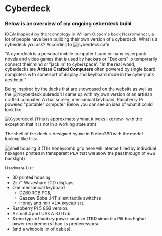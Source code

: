 # Cyberdeck
### Below is an overview of my ongoing cyberdeck build

IDEA: Inspired by the technology in William Gibson's book Neuromancer, a lot of people have been building their own version of a cyberdeck. What is a cyberdeck you ask? 
According to ![cyberdeck.cafe](cyberdeck.cafe): 

  "A cyberdeck is a personal mobile computer found in many cyberpunk novels and video games that is used by hackers or "Deckers" to temporarily connect their mind or "jack in" to cyberspace". "In the real world, cyberdecks are **Artisan Crafted Computers** often powered by single board computers with some sort of display and keyboard made in the cyberpunk aesthetic."

Being inspired by the decks that are showcased on the website as well as the ![r/cyberdeck](reddit.com/r/cyberdeck) subreddit I came up with my own version of an artisian crafted computer. A dual screen, mechanical keyboard, Raspberry Pi powered "portable" computer. Below you can see an idea of what it could look like:

![Cyberdeck1](https://github.com/Cup-of-Code/Cyberdeck/assets/102232378/b01c228d-b235-477c-a837-bdac2ef96703)
(This is approximately what it looks like now- with the exception that it is not in a working state atm)

The shell of the deck is designed by me in Fusion360 with the model looking like this: 

![shell housing 3](https://github.com/Cup-of-Code/Cyberdeck/assets/102232378/1bec13af-5b7d-4786-8f1b-4792befdce49)
(The honeycomb grip here will later be filled by individual hexagons printed in transparent PLA that will allow the passthrough of RGB backlight)

Hardware List: 
* 3D printed housing.
* 2x 7" Waveshare LCD displays.
* One mechanical keyboard:
  - DZ60 RGB PCB,
  - Gazzew Boba U4T silent tactile switches
  - Honey and milk XDA keycap set.
* Raspberry Pi 5 8GB version.
* A small 4 port USB A 3.0 hub.
* Some type of battery power solution (TBD since the Pi5 has higher power recuirements than its predecessors).
* (and a whooole lot of cables).
  

